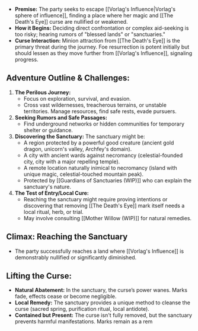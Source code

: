 * **Premise:** The party seeks to escape [[Vorlag's Influence|Vorlag's sphere of influence]], finding a place where her magic and [[The Death's Eye]] curse are nullified or weakened.
* **How it Begins:** Deciding direct confrontation or complex aid-seeking is too risky; hearing rumors of "blessed lands" or "sanctuaries."
* **Curse Interaction:** Minion attraction from [[The Death's Eye]] is the primary threat during the journey. Foe resurrection is potent initially but should lessen as they move further from [[Vorlag's Influence]], signaling progress.

## Adventure Outline & Challenges:

1.  **The Perilous Journey:**
    * Focus on exploration, survival, and evasion.
    * Cross vast wildernesses, treacherous terrains, or unstable territories. Manage resources, find safe rests, evade pursuers.
2.  **Seeking Rumors and Safe Passages:**
    * Find underground networks or hidden communities for temporary shelter or guidance.
3.  **Discovering the Sanctuary:** The sanctuary might be:
    * A region protected by a powerful good creature (ancient gold dragon, unicorn's valley, Archfey's domain).
    * A city with ancient wards against necromancy (celestial-founded city, city with a major repelling temple).
    * A remote location naturally inimical to necromancy (island with unique magic, celestial-touched mountain peak).
    * Protected by [[Guardians of Sanctuaries (WIP)]] who can explain the sanctuary's nature.
4.  **The Test of Entry/Local Cure:**
    * Reaching the sanctuary might require proving intentions or discovering that removing [[The Death's Eye]] mark itself needs a local ritual, herb, or trial.
    * May involve consulting [[Mother Willow (WIP)]] for natural remedies.

## Climax: Reaching the Sanctuary

* The party successfully reaches a land where [[Vorlag's Influence]] is demonstrably nullified or significantly diminished.

## Lifting the Curse:

* **Natural Abatement:** In the sanctuary, the curse’s power wanes. Marks fade, effects cease or become negligible.
* **Local Remedy:** The sanctuary provides a unique method to cleanse the curse (sacred spring, purification ritual, local antidote).
* **Contained but Present:** The curse isn't fully removed, but the sanctuary prevents harmful manifestations. Marks remain as a rem